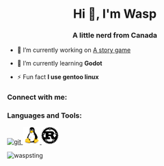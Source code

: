 <h1 align="center">Hi 👋, I'm Wasp</h1>
<h3 align="center">A little nerd from Canada</h3>

- 🔭 I’m currently working on [A story game](https://github.com/Waspsting/StorySilly)

- 🌱 I’m currently learning **Godot**

- ⚡ Fun fact **I use gentoo linux**

<h3 align="left">Connect with me:</h3>
<p align="left">
</p>

<h3 align="left">Languages and Tools:</h3>
<p align="left"> <a href="https://git-scm.com/" target="_blank" rel="noreferrer"> <img src="https://www.vectorlogo.zone/logos/git-scm/git-scm-icon.svg" alt="git" width="40" height="40"/> </a> <a href="https://www.linux.org/" target="_blank" rel="noreferrer"> <img src="https://raw.githubusercontent.com/devicons/devicon/master/icons/linux/linux-original.svg" alt="linux" width="40" height="40"/> </a> <a href="https://www.rust-lang.org" target="_blank" rel="noreferrer"> <img src="https://raw.githubusercontent.com/devicons/devicon/master/icons/rust/rust-plain.svg" alt="rust" width="40" height="40"/> </a> </p>

<p><img align="center" src="https://github-readme-stats.vercel.app/api/top-langs?username=waspsting&show_icons=true&locale=en&layout=compact" alt="waspsting" /></p>


